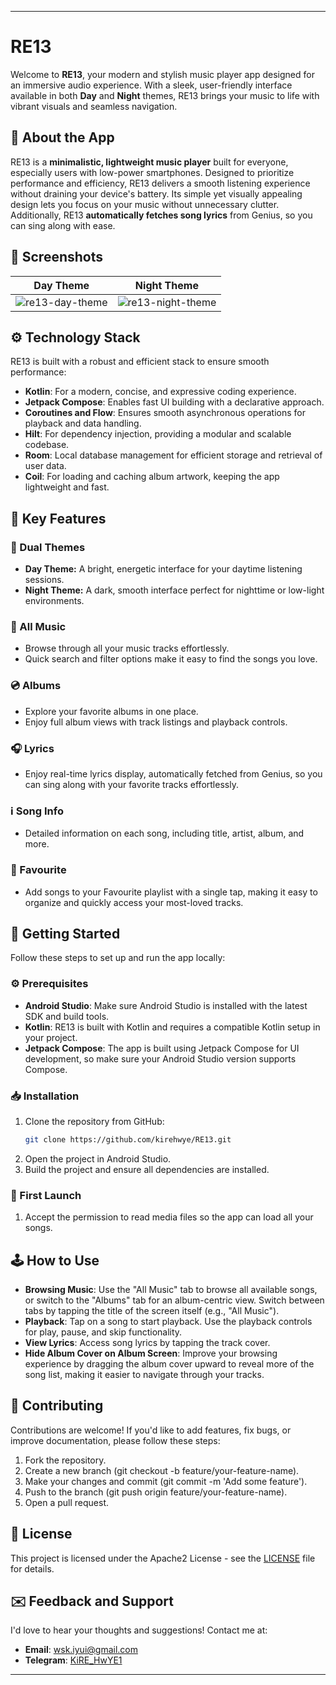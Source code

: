 
---

# RE13 

Welcome to **RE13**, your modern and stylish music player app designed for an immersive audio experience. With a sleek, user-friendly interface available in both **Day** and **Night** themes, RE13 brings your music to life with vibrant visuals and seamless navigation. 

## 🧩 About the App 

RE13 is a **minimalistic, lightweight music player** built for everyone, especially users with low-power smartphones. Designed to prioritize performance and efficiency, RE13 delivers a smooth listening experience without draining your device's battery. Its simple yet visually appealing design lets you focus on your music without unnecessary clutter. Additionally, RE13 **automatically fetches song lyrics** from Genius, so you can sing along with ease.

## 📸 Screenshots 

| Day Theme | Night Theme |
|-----------|-------------|
| ![re13-day-theme](https://github.com/user-attachments/assets/04583de9-8c71-4d0f-af1a-9c83064c8b02) | ![re13-night-theme](https://github.com/user-attachments/assets/36860675-c259-4f28-8d5c-4d7da28aa10f) |

## ⚙️ Technology Stack 

RE13 is built with a robust and efficient stack to ensure smooth performance:

- **Kotlin**: For a modern, concise, and expressive coding experience.
- **Jetpack Compose**: Enables fast UI building with a declarative approach.
- **Coroutines and Flow**: Ensures smooth asynchronous operations for playback and data handling.
- **Hilt**: For dependency injection, providing a modular and scalable codebase.
- **Room**: Local database management for efficient storage and retrieval of user data.
- **Coil**: For loading and caching album artwork, keeping the app lightweight and fast.

## 🔑 Key Features 

### 🎨 Dual Themes
- **Day Theme:** A bright, energetic interface for your daytime listening sessions.
- **Night Theme:** A dark, smooth interface perfect for nighttime or low-light environments.

### 🎵 All Music
- Browse through all your music tracks effortlessly.
- Quick search and filter options make it easy to find the songs you love.

### 💿 Albums
- Explore your favorite albums in one place.
- Enjoy full album views with track listings and playback controls.

### 🎧 Lyrics
- Enjoy real-time lyrics display, automatically fetched from Genius, so you can sing along with your favorite tracks effortlessly.

### ℹ️ Song Info
- Detailed information on each song, including title, artist, album, and more.

### 💖 Favourite
- Add songs to your Favourite playlist with a single tap, making it easy to organize and quickly access your most-loved tracks.

## 🚀 Getting Started

Follow these steps to set up and run the app locally:

### ⚙️ Prerequisites

- **Android Studio**: Make sure Android Studio is installed with the latest SDK and build tools.
- **Kotlin**: RE13 is built with Kotlin and requires a compatible Kotlin setup in your project.
- **Jetpack Compose**: The app is built using Jetpack Compose for UI development, so make sure your Android Studio version supports Compose.

### 📥 Installation

1. Clone the repository from GitHub:
   ```bash
   git clone https://github.com/kirehwye/RE13.git
   ```
2. Open the project in Android Studio.
3. Build the project and ensure all dependencies are installed.

### 📲 First Launch

1. Accept the permission to read media files so the app can load all your songs.

## 🕹️ How to Use

- **Browsing Music**: Use the "All Music" tab to browse all available songs, or switch to the "Albums" tab for an album-centric view. Switch between tabs by tapping the title of the screen itself (e.g., "All Music").
- **Playback**: Tap on a song to start playback. Use the playback controls for play, pause, and skip functionality.
- **View Lyrics**: Access song lyrics by tapping the track cover.
- **Hide Album Cover on Album Screen**: Improve your browsing experience by dragging the album cover upward to reveal more of the song list, making it easier to navigate through your tracks.

## 🌟 Contributing

Contributions are welcome! If you'd like to add features, fix bugs, or improve documentation, please follow these steps:

1. Fork the repository.
2. Create a new branch (git checkout -b feature/your-feature-name).
3. Make your changes and commit (git commit -m 'Add some feature').
4. Push to the branch (git push origin feature/your-feature-name).
5. Open a pull request.

## 📂 License

This project is licensed under the Apache2 License - see the [LICENSE](LICENSE) file for details.

## ✉️ Feedback and Support

I'd love to hear your thoughts and suggestions! Contact me at:

- **Email**: [wsk.iyui@gmail.com](mailto:wsk.iyui@gmail.com)
- **Telegram**: [KiRE_HwYE1](https://t.me/KiRE_HwYE1)

---
